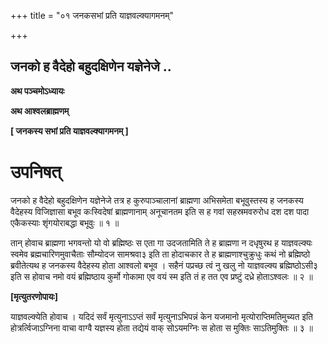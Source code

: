 +++
title = "०१ जनकसभां प्रति याज्ञवल्क्यागमनम्"

+++


## जनको ह वैदेहो बहुदक्षिणेन यज्ञेनेजे ..

**अथ पञ्चमोऽध्यायः**

**अथ आश्वलब्राह्मणम्**

**\[ जनकस्य सभां प्रति याज्ञवल्क्यागमनम् \]**

# **उपनिषत्**

जनको ह वैदेहो बहुदक्षिणेन यज्ञेनेजे तत्र ह कुरुपाञ्चालानां ब्राह्मणा अभिसमेता बभूवुस्तस्य ह जनकस्य वैदेहस्य विजिज्ञासा बभूव कःस्विदेषां ब्राह्मणानाम् अनूचानतम इति स ह गवां सहस्रमवरुरोध दश दश पादा एकैकस्याः शृंगयोराबद्धा बभूवुः ॥ १ ॥

तान् होवाच ब्राह्मणा भगवन्तो यो वो ब्रह्मिष्ठः स एता गा उदजतामिति ते ह ब्राह्मणा न दधृषुरथ ह याज्ञवल्क्यः स्वमेव ब्रह्मचारिणमुवाचैताः सौम्योदज सामश्रवा३ इति ता होदाचकार ते ह ब्राह्मणाश्चुक्रुधुः कथं नो ब्रह्मिष्ठो ब्रवीतेत्यथ ह जनकस्य वैदेहस्य होता आश्वलो बभूव । सहैनं पप्रच्छ त्वं नु खलु नो याज्ञवल्क्य ब्रह्मिष्ठोऽसी३ इति स होवाच नमो वयं ब्रह्मिष्ठाय कुर्मो गोकामा एव वयं स्म इति तं ह तत एव प्रष्टुं दध्रे होताऽश्वलः ॥ २ ॥

**\[मृत्युतरणोपायः\]**

याज्ञवल्क्येति होवाच । यदिदं सर्वं मृत्युनाऽऽप्तं सर्वं मृत्युनाऽभिपन्नं केन यजमानो मृत्योराप्तिमतिमुच्यत इति होत्रर्त्विजाऽग्निना वाचा वाग्वै यज्ञस्य होता तद्येयं वाक् सोऽयमग्निः स होता स मुक्तिः साऽतिमुक्तिः ॥ ३ ॥

